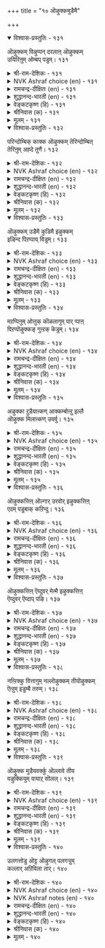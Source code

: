 +++
title = "१० ऒऴुक्कमुडैमै"

+++

<details open><summary>विश्वास-प्रस्तुतिः - १३१</summary>

ऒऴुक्कम् विऴुप्पन् दरलाऩ् ऒऴुक्कम्  
उयिरिऩुम् ओम्बप् पडुम्। १३१  
</details>

<details><summary>श्री-राम-देशिकः - १३१</summary>

सदाचारो मनुष्याणां सर्वश्रेयांसि यच्छति ।  
प्राणेभ्योऽपि सदाचारः श्रेष्ठ इत्येव पालयेत् ॥ १३१॥
</details>

<details><summary>NVK Ashraf choice (en) - १३१</summary>

०१३१  
Discipline is more precious than life itself,  
For it is discipline that confers eminence. *  
(C. Rajagopalachari), (G. Vanmikanathan)  
</details>

<details><summary>रामचन्द्र-दीक्षितः (en) - १३१</summary>

131\. oḻukkam viḻuppam taralāṉ, oḻukkam  
uyiriṉum ōmpappaṭum.

131\. Right conduct exalts one. So it should be prized above one’s life.  
</details>

<details><summary>शुद्धानन्द-भारती (en) - १३१</summary>

1\. ஒழுக்கம் விழுப்பம் தரலான் ஒழுக்கம்  
உயிரினும் ஓம்பப் படும்  
Decorum does one dignity  
More than life guard its purity.         131  
</details>

<details><summary>वेङ्कटकृष्ण (हि) - १३१</summary>

131
सदाचार-संपन्नता, देती सब को श्रेय ।  
तब तो प्राणों से अधिक, रक्षणीय वह ज्ञेय ॥
</details>

<details><summary>श्रीनिवास (क) - १३१</summary>

131. नडॆतॆये ऎल्लरिगू मेल्मॆयन्नु तरुवुदरिन्द, अदन्नु(नडतॆयन्नु) प्राणक्किन्त मेलागि कापाडिकॊळ्ळबेकु.

</details>

<details><summary>मूलम् - १३१</summary>

ऒऴुक्कम् विऴुप्पन् दरलाऩ् ऒऴुक्कम्  
उयिरिऩुम् ओम्बप् पडुम्। १३१  
</details>

<details open><summary>विश्वास-प्रस्तुतिः - १३२</summary>

परिन्दोम्बिक् काक्क ऒऴुक्कम् तॆरिन्दोम्बित्  
तेरिऩुम् अह्दे तुणै। १३२  
</details>

<details><summary>श्री-राम-देशिकः - १३२</summary>

प्रेम्णा परिश्रमेणापि सदाचारं तु पालयेत् ।  
सर्वधर्मे सदाचारः श्रेष्ठो जीवितसाह्यादः ॥ १३२॥
</details>

<details><summary>NVK Ashraf choice (en) - १३२</summary>

०१३२  
Strive and preserve good conduct;  
By any reckoning, you will find it your sole companion. *  
(J. Narayanaswamy)  
</details>

<details><summary>रामचन्द्र-दीक्षितः (en) - १३२</summary>

132\. parintu ōmpik kākka, oḻukkam-terintu ōmpit  
tēriṉum, aḵtē tuṇai!.

132\. Strive hard to walk in the right path. One finds in it one’s surest ally.  
</details>

<details><summary>शुद्धानन्द-भारती (en) - १३२</summary>

2\. பரிந்தோம்பிக் காக்க ஒழுக்கம் தெரிந்தோம்பித்  
தேரினும் அஃதே துணை  
Virtues of conduct all excel;  
The soul aid should be guarded well.         132  
</details>

<details><summary>वेङ्कटकृष्ण (हि) - १३२</summary>

132
सदाचार को यत्न से, रखना सहित विवेक ।  
अनुशीलन से पायगा, वही सहायक एक ॥
</details>

<details><summary>श्रीनिवास (क) - १३२</summary>

132. कष्टपट्टादरू नडतॆयन्नु कादुकॊळ्ळबेकु; हलवु शास्त्रगळन्नु शोधिसि तिळिदुकॊण्डरू अदे बाळिन आधारवॆन्दु अरिवागुवुदु.

</details>

<details><summary>मूलम् - १३२</summary>

परिन्दोम्बिक् काक्क ऒऴुक्कम् तॆरिन्दोम्बित्  
तेरिऩुम् अह्दे तुणै। १३२  
</details>

<details open><summary>विश्वास-प्रस्तुतिः - १३३</summary>

ऒऴुक्कम् उडैमै कुडिमै इऴुक्कम्  
इऴिन्द पिऱप्पाय् विडुम्। १३३  
</details>

<details><summary>श्री-राम-देशिकः - १३३</summary>

यः सदाचारसम्पन्नः स कुलीन इतीर्यते ।  
यः सदाचाररहितस्त्वकुलीनः स गण्यते ॥ १३३॥
</details>

<details><summary>NVK Ashraf choice (en) - १३३</summary>

०१३३  
Propriety of conduct is great birth,  
And impropriety will sink into a mean birth. *  
(W.H. Drew and J. Lazarus)  
</details>

<details><summary>रामचन्द्र-दीक्षितः (en) - १३३</summary>

133\. oḻukkam uṭaimai kuṭimai; iḻukkam  
iḻinta piṟappāyviṭum.

133\. Right conduct ennobles one’s family. Bad conduct makes one sink in the scale.  
</details>

<details><summary>शुद्धानन्द-भारती (en) - १३३</summary>

3\. ஒழுக்கம் உடமை குடிமை இழுக்கம்  
இழிந்த பிறப்பாய் விடும்  
Good conduct shows good family  
Low manners mark anomaly.         133  
</details>

<details><summary>वेङ्कटकृष्ण (हि) - १३३</summary>

133
सदाचार-संपन्नता, है कुलीनता जान ।  
चूके यदि आचार से, नीच जन्म है मान ॥
</details>

<details><summary>श्रीनिवास (क) - १३३</summary>

133. ऒळ्ळॆय नडतॆयन्नु हॊन्दिरुवुदे सत्कुल सम्पन्नतॆ; कॆट्ट नडतॆ कीळु हुट्टिगॆ कारणवागुवुदु.

</details>

<details><summary>मूलम् - १३३</summary>

ऒऴुक्कम् उडैमै कुडिमै इऴुक्कम्  
इऴिन्द पिऱप्पाय् विडुम्। १३३  
</details>

<details open><summary>विश्वास-प्रस्तुतिः - १३४</summary>

मऱप्पिऩुम् ओत्तुक् कॊळलागुम् पार् प्पाऩ्  
पिऱप्पॊऴुक्कङ् गुऩ्ऱक् कॆडुम्। १३४  
</details>

<details><summary>श्री-राम-देशिकः - १३४</summary>

अधीतविस्मृतं वेदं प्राप्नोति पठनात् पुनः ।  
विप्रो नषकुलाचारः पुनर्नाप्नोति विप्रताम् ॥ १३४॥
</details>

<details><summary>NVK Ashraf choice (en) - १३४</summary>

०१३४  
Scriptures forgot can be recapitulated;  
Bad conduct debases a Brahmin and his birth. *  
(P.S. Sundaram), (J. Narayanaswamy)  
</details>

<details><summary>रामचन्द्र-दीक्षितः (en) - १३४</summary>

134\. maṟappiṉum, ottuk koḷal ākum; pārppāṉ  
piṟappu oḻukkam kuṉṟak keṭum.

134\. The Brahman may learn anew the Vedas which he forgot. If he were to fall from his estate he would be lost.  
</details>

<details><summary>शुद्धानन्द-भारती (en) - १३४</summary>

4\. மறப்பினும் ஒத்துக் கொளலாகும் பார்ப்பான்  
பிறப்பொழுக்கங் குன்றக் கெடும்  
Readers recall forgotten lore,  
But conduct lost returns no more.         134  
</details>

<details><summary>वेङ्कटकृष्ण (हि) - १३४</summary>

134
संभव है फिर अध्ययन, भूल गया यदि वेद ।  
आचारच्युत विप्र के, होगा कुल का छेद ॥
</details>

<details><summary>श्रीनिवास (क) - १३४</summary>

134. ब्राह्मणनादवनु कलित वेदगळन्नु मुरॆतरॆ मत्तॆ ओदि कलितुकॊळ्ळबहुदु. आदरॆ कुल भूषणवाद नडतॆ किट्टल्लि अवन हुट्टु कॆडुत्तदॆ.

</details>

<details><summary>मूलम् - १३४</summary>

मऱप्पिऩुम् ओत्तुक् कॊळलागुम् पार् प्पाऩ्  
पिऱप्पॊऴुक्कङ् गुऩ्ऱक् कॆडुम्। १३४  
</details>

<details open><summary>विश्वास-प्रस्तुतिः - १३५</summary>

अऴुक्का ऱुडैयाऩ्कण् आक्कम्बोऩ्ऱु इल्लै  
ऒऴुक्क मिलाऩ्कण् उयर्वु। १३५  
</details>

<details><summary>श्री-राम-देशिकः - १३५</summary>

असूयाविष्टमनुजो यथा वित्तं न विन्दति ।  
तथा कुलाचारहीनो लभते न समुन्नतिम् ॥ १३५॥
</details>

<details><summary>NVK Ashraf choice (en) - १३५</summary>

०१३५  
Just as jealousy can’t lead to prosperity,  
So also impropriety to greatness. *  
(K. Krishnaswamy & Vijaya Ramkumar)  
</details>

<details><summary>रामचन्द्र-दीक्षितः (en) - १३५</summary>

135\. aḻukkāṟu uṭaiyāṉkaṇ ākkam pōṉṟu illai-  
oḻukkam ilāṉkaṇ uyarvu.

135\. The envious do not prosper; likewise one straying from the right path does not advance.  
</details>

<details><summary>शुद्धानन्द-भारती (en) - १३५</summary>

5\. அழுக்கா றுடையான்கண் ஆக்கம்போன்று இல்லை  
ஒழுக்க மிலான்கண் உயர்வு  
The envious prosper but ill  
The ill-behaved sinks lower still.         135  
</details>

<details><summary>वेङ्कटकृष्ण (हि) - १३५</summary>

135
धन की ज्यों ईर्ष्यालु के, होती नहीं समृद्धि ।  
आचारहीन की नहीं, कुलीनता की वृद्धि ॥
</details>

<details><summary>श्रीनिवास (क) - १३५</summary>

135. असूयापरनिगॆ ऐश्वर्यविल्लदिरुव हागॆ नडतॆ इल्लदवनिगॆ उन्नतियू इल्ल.

</details>

<details><summary>मूलम् - १३५</summary>

अऴुक्का ऱुडैयाऩ्कण् आक्कम्बोऩ्ऱु इल्लै  
ऒऴुक्क मिलाऩ्कण् उयर्वु। १३५  
</details>

<details open><summary>विश्वास-प्रस्तुतिः - १३६</summary>

ऒऴुक्कत्तिऩ् ऒल्गार् उरवोर् इऴुक्कत्तिऩ्  
एदम् पडुबाक् कऱिन्दु। १३६  
</details>

<details><summary>श्री-राम-देशिकः - १३६</summary>

धीराः सदाचारहानात् दृष्ट्वा नीचकुलोद्भवम् ।  
न मुञ्चन्ति सदाचारं दुस्साधमपि सर्वदा ॥ १३६॥
</details>

<details><summary>NVK Ashraf choice (en) - १३६</summary>

०१३६  
The strong-willed do not shrink from right conduct;  
They know its breach will spell ruin. *  
(S.M. Diaz)  
</details>

<details><summary>रामचन्द्र-दीक्षितः (en) - १३६</summary>

136\. oḻukkattiṉ olkār uravōr-iḻukkattiṉ  
ētam paṭupākku aṟintu.

136\. The strong of mind will not shrink from virtue; for they know that any deviation is wrought with dire consequences.  
</details>

<details><summary>शुद्धानन्द-भारती (en) - १३६</summary>

6\. ஒழுக்கத்தின் ஒல்கார் உரவோர் இழுக்கத்தின்  
ஏதம் படுபாக் கறிந்து  
The firm from virtue falter not  
They know the ills of evil thought.         136  
</details>

<details><summary>वेङ्कटकृष्ण (हि) - १३६</summary>

136
सदाचार दुष्कर समझ, धीर न खींचे हाथ ।  
परिभव जो हो जान कर, उसकी च्युति के साथ ॥
</details>

<details><summary>श्रीनिवास (क) - १३६</summary>

136. कॆट्टनडतॆयिन्द केडुण्टागुवुदन्नरितु, दृढमनस्कराद ज्ञानिगळु धर्ममार्गदिन्द हिन्दॆगॆयुवुदिल्ल

</details>

<details><summary>मूलम् - १३६</summary>

ऒऴुक्कत्तिऩ् ऒल्गार् उरवोर् इऴुक्कत्तिऩ्  
एदम् पडुबाक् कऱिन्दु। १३६  
</details>

<details open><summary>विश्वास-प्रस्तुतिः - १३७</summary>

ऒऴुक्कत्तिऩ् ऎय्दुवर् मेऩ्मै इऴुक्कत्तिऩ्  
ऎय्दुवर् ऎय्दाप् पऴि। १३७  
</details>

<details><summary>श्री-राम-देशिकः - १३७</summary>

सदाचारेण सर्वेऽपि लभन्ते परमं यशः ।  
सदाचारपरित्यागादपवादो मुधा भवेत् ॥ १३७॥
</details>

<details><summary>NVK Ashraf choice (en) - १३७</summary>

०१३७  
Right conduct exalts one, while a bad name  
Exposes one to undeserved disgrace.  
(P.S. Sundaram)  
</details>

<details><summary>रामचन्द्र-दीक्षितः (en) - १३७</summary>

137\. oḻukkattiṉ eytuvar, mēṉmai; iḻukkattiṉ  
eytuvar, eytāp paḻi.

137\. Men of right conduct are crowned with glory. Men of evil ways are covered with disgrace.  
</details>

<details><summary>शुद्धानन्द-भारती (en) - १३७</summary>

7\. ஒழுக்கத்தின் எய்துவர் மேன்மை இழுக்கத்தின்  
எய்துவர் எய்தாப் பழி  
Conduct good ennobles man,  
Bad conduct entails disgrace mean.         137  
</details>

<details><summary>वेङ्कटकृष्ण (हि) - १३७</summary>

137
सदाचार से ही रही, महा कीर्ति की प्राप्ति ।  
उसकी च्युति से तो रही, आति निन्दा की प्राप्ति ॥
</details>

<details><summary>श्रीनिवास (क) - १३७</summary>

137. उत्तम नडवळिकॆयिन्द मेल्मॆयन्नु हॊन्दुवरु; कीळु नडवळिकॆयिन्द हॊन्दबारद निन्दॆगॆ गुरियागुवरु

</details>

<details><summary>मूलम् - १३७</summary>

ऒऴुक्कत्तिऩ् ऎय्दुवर् मेऩ्मै इऴुक्कत्तिऩ्  
ऎय्दुवर् ऎय्दाप् पऴि। १३७  
</details>

<details open><summary>विश्वास-प्रस्तुतिः - १३८</summary>

नऩ्ऱिक्कु वित्तागुम् नल्लॊऴुक्कम् तीयॊऴुक्कम्  
ऎऩ्ऱुम् इडुम्बै तरुम्। १३८  
</details>

<details><summary>श्री-राम-देशिकः - १३८</summary>

उपयोर्लौकयोः सौख्यं सदाचारेण जायते ।  
तथा दुःख दुराचारात् प्राप्यते लोकयोर्द्वयोः ॥ १३८॥
</details>

<details><summary>NVK Ashraf choice (en) - १३८</summary>

०१३८  
Good conduct sows good,  
And from bad springs eternal trouble.  
(P.S. Sundaram)  
</details>

<details><summary>रामचन्द्र-दीक्षितः (en) - १३८</summary>

138\. naṉṟikku vittu ākum nal oḻukkam; tī oḻukkam  
eṉṟum iṭumpai tarum.

138\. Good conduct is the spring of happiness. Bad conduct leads one ever to misery.  
</details>

<details><summary>शुद्धानन्द-भारती (en) - १३८</summary>

8\. நன்றிக்கு வித்தாகும் நல்லொழுக்கம் தீயொழுக்கம்  
என்றும் இடும்பை தரும்  
Good conduct sows seeds of blessings  
Bad conduct endless evil brings.         138  
</details>

<details><summary>वेङ्कटकृष्ण (हि) - १३८</summary>

138
सदाचार के बीज से, होता सुख उत्पन्न ।  
कदाचार से ही सदा, होता मनुज विपन्न ॥
</details>

<details><summary>श्रीनिवास (क) - १३८</summary>

138. उत्तमवाद नडवळिकॆ सुखद बाळिगॆ अङ्कुरवागुवुदु; कीळु नडवळिकॆ ऎन्दिगू व्यसनवन्नु तरुत्तदॆ

</details>

<details><summary>मूलम् - १३८</summary>

नऩ्ऱिक्कु वित्तागुम् नल्लॊऴुक्कम् तीयॊऴुक्कम्  
ऎऩ्ऱुम् इडुम्बै तरुम्। १३८  
</details>

<details open><summary>विश्वास-प्रस्तुतिः - १३९</summary>

ऒऴुक्क मुडैयवर्क्कु ऒल्लावे तीय  
वऴुक्कियुम् वायाऱ् सॊलल्। १३९  
</details>

<details><summary>श्री-राम-देशिकः - १३९</summary>

दोषयुक्तानि वाक्यानि विस्मृत्यापि प्रमादतः ।  
तेषां मुखान्न निर्यान्ति ये सदाचारशालिनः ॥ १३९॥
</details>

<details><summary>NVK Ashraf choice (en) - १३९</summary>

०१३९  
Men of good conduct cannot speak ill  
Even by a slip of tongue.  
(P.S. Sundaram), (J. Narayanaswamy)  
</details>

<details><summary>रामचन्द्र-दीक्षितः (en) - १३९</summary>

139\. oḻukkam uṭaiyavarkku ollāvē-tīya  
vaḻukkiyum, vāyāl colal.

139\. It is difficult for a man of right conduct to utter evil words even in a forgetful mood.  
</details>

<details><summary>शुद्धानन्द-भारती (en) - १३९</summary>

9\. ஒழுக்க முடையவர்க்கு ஒல்லாவே தீய  
வழுக்கியும் வாயாற் சொலல்  
Foul words will never fall from lips  
Of righteous men even by slips.         139  
</details>

<details><summary>वेङ्कटकृष्ण (हि) - १३९</summary>

139
सदाचारयुत लोग तो, मुख से कर भी भूल ।  
कहने को असमर्थ हैं, बुरे वचन प्रतिकूल ॥
</details>

<details><summary>श्रीनिवास (क) - १३९</summary>

139. उत्तम नडॆवळिकॆयुळ्ळवरु मरॆतू कॆट्ट नुडिगळन्नु बायिन्द आडलु असमर्थरागुत्तारॆ.

</details>

<details><summary>मूलम् - १३९</summary>

ऒऴुक्क मुडैयवर्क्कु ऒल्लावे तीय  
वऴुक्कियुम् वायाऱ् सॊलल्। १३९  
</details>

<details open><summary>विश्वास-प्रस्तुतिः - १४०</summary>

उलगत्तोडु ऒट्ट ऒऴुगल् पलगऱ्ऱुम्  
कल्लार् अऱिविला तार्। १४०  
</details>

<details><summary>श्री-राम-देशिकः - १४०</summary>

ये तु नैव प्रवर्तन्ते कालदेशानुसारत्ः ।  
अधीतेष्वपि शास्त्रेषु ज्ञानिनो न भवन्ति ते ॥ १४०॥
</details>

<details><summary>NVK Ashraf choice (en) - १४०</summary>

०१४०  
Those are fools, however learned,  
Who have not learnt to walk with the world.  
(P.S. Sundaram)  
</details>

<details><summary>NVK Ashraf notes (en) - १४०</summary>

१४०. Compare with ४२६. "It is a part of wisdom to conform to the ways of the world" - (V.V.S. Aiyar)
</details>

<details><summary>रामचन्द्र-दीक्षितः (en) - १४०</summary>

140\. ulakattōṭu oṭṭa oḻukal, pala kaṟṟum,  
kallār aṟivilātār.

140\. Those who cannot move in harmony with the world are learned fools.
</details>

<details><summary>शुद्धानन्द-भारती (en) - १४०</summary>

10\. உலகத்தோடு ஒட்ட ஒழுகல் பலகற்றும்  
கல்லார் அறிவிலா தார்  
Though read much they are ignorant  
Whose life is not world-accordant.         140  
</details>

<details><summary>वेङ्कटकृष्ण (हि) - १४०</summary>

140
जिनको लोकाचार की, अनुगति का नहिं ज्ञान ।  
ज्ञाता हों सब शास्त्र के, जानों उन्हें अजान ॥
</details>

<details><summary>श्रीनिवास (क) - १४०</summary>

140. लोकदॊन्दिगॆ समरसवागि बाळदवरु, हलवन्नु कलितू अज्ञानिगळन्तॆ इरुत्तारॆ
</details>

<details><summary>मूलम् - १४०</summary>

उलगत्तोडु ऒट्ट ऒऴुगल् पलगऱ्ऱुम्  
कल्लार् अऱिविला तार्। १४०  
</details>

